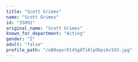 ```yaml
---
title: "Scott Grimes"
name: "Scott Grimes"
id: "35091"
original_name: "Scott Grimes"
known_for_department: "Acting"
gender: "2"
adult: "false"
profile_path: "/oB0xperEt45g8Ti6lpObpi6c5XV.jpg"
---
```

